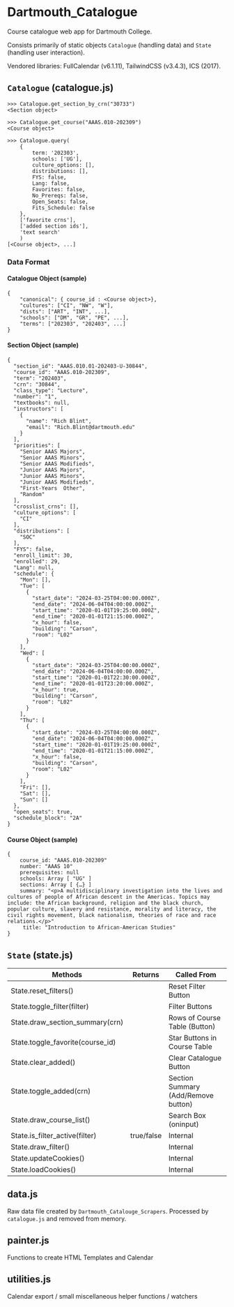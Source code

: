 # Dartmouth_Catalogue
Course catalogue web app for Dartmouth College.

Consists primarily of static objects `Catalogue` (handling data) and `State` (handling user interaction).

Vendored libraries: FullCalendar (v6.1.11), TailwindCSS (v3.4.3), ICS (2017).

## `Catalogue` (catalogue.js)


```
>>> Catalogue.get_section_by_crn("30733")
<Section object>

>>> Catalogue.get_course("AAAS.010-202309")
<Course object>

>>> Catalogue.query(
    {
        term: '202303',
        schools: ['UG'],
        culture_options: [],
        distributions: [],
        FYS: false,
        Lang: false,
        Favorites: false,
        No_Prereqs: false,
        Open_Seats: false,
        Fits_Schedule: false
    },
    ['favorite crns'], 
    ['added section ids'],
    'text search'
    )
[<Course object>, ...]
```
### Data Format
#### Catalogue Object (sample)
```
{
    "canonical": { course_id : <Course object>},
    "cultures": ["CI", "NW", "W"],
    "dists": ["ART", "INT", ...],
    "schools": ["DM", "GR", "PE", ...],
    "terms": ["202303", "202403", ...]
}
```

#### Section Object (sample)

```
{
  "section_id": "AAAS.010.01-202403-U-30844",
  "course_id": "AAAS.010-202309",
  "term": "202403",
  "crn": "30844",
  "class_type": "Lecture",
  "number": "1",
  "textbooks": null,
  "instructors": [
    {
      "name": "Rich Blint",
      "email": "Rich.Blint@dartmouth.edu"
    }
  ],
  "priorities": [
    "Senior AAAS Majors",
    "Senior AAAS Minors",
    "Senior AAAS Modifieds",
    "Junior AAAS Majors",
    "Junior AAAS Minors",
    "Junior AAAS Modifieds",
    "First-Years  Other",
    "Random"
  ],
  "crosslist_crns": [],
  "culture_options": [
    "CI"
  ],
  "distributions": [
    "SOC"
  ],
  "FYS": false,
  "enroll_limit": 30,
  "enrolled": 29,
  "Lang": null,
  "schedule": {
    "Mon": [],
    "Tue": [
      {
        "start_date": "2024-03-25T04:00:00.000Z",
        "end_date": "2024-06-04T04:00:00.000Z",
        "start_time": "2020-01-01T19:25:00.000Z",
        "end_time": "2020-01-01T21:15:00.000Z",
        "x_hour": false,
        "building": "Carson",
        "room": "L02"
      }
    ],
    "Wed": [
      {
        "start_date": "2024-03-25T04:00:00.000Z",
        "end_date": "2024-06-04T04:00:00.000Z",
        "start_time": "2020-01-01T22:30:00.000Z",
        "end_time": "2020-01-01T23:20:00.000Z",
        "x_hour": true,
        "building": "Carson",
        "room": "L02"
      }
    ],
    "Thu": [
      {
        "start_date": "2024-03-25T04:00:00.000Z",
        "end_date": "2024-06-04T04:00:00.000Z",
        "start_time": "2020-01-01T19:25:00.000Z",
        "end_time": "2020-01-01T21:15:00.000Z",
        "x_hour": false,
        "building": "Carson",
        "room": "L02"
      }
    ],
    "Fri": [],
    "Sat": [],
    "Sun": []
  },
  "open_seats": true,
  "schedule_block": "2A"
}
```

#### Course Object (sample)

```
{
    course_id: "AAAS.010-202309"
    number: "AAAS 10"
​​​    prerequisites: null
​​​    schools: Array [ "UG" ]
​​​    sections: Array [ {…} ]
​    summary: "<p>A multidisciplinary investigation into the lives and cultures of people of African descent in the Americas. Topics may include: the African background, religion and the black church, popular culture, slavery and resistance, morality and literacy, the civil rights movement, black nationalism, theories of race and race relations.</p>"
​​​     title: "Introduction to African-American Studies"
}
```

## `State` (state.js)


| Methods| Returns|Called From|
|------|-------|---|
State.reset_filters() | | Reset Filter Button
State.toggle_filter(filter)| | Filter Buttons
State.draw_section_summary(crn)| | Rows of Course Table (Button)
State.toggle_favorite(course_id)||Star Buttons in Course Table
State.clear_added()| | Clear Catalogue Button
State.toggle_added(crn)| | Section Summary (Add/Remove button)
State.draw_course_list()| | Search Box (oninput)
State.is_filter_active(filter)| true/false|Internal
State.draw_filter()||Internal
State.updateCookies()||Internal
State.loadCookies()||Internal


## data.js
Raw data file created by `Dartmouth_Catalouge_Scrapers`. Processed by `catalogue.js` and removed from memory.

## painter.js

Functions to create HTML Templates and Calendar

## utilities.js

Calendar export / small miscellaneous helper functions / watchers
